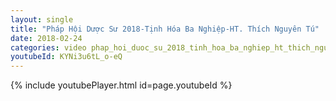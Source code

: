 ```yaml
---
layout: single
title: "Pháp Hội Dược Sư 2018-Tịnh Hóa Ba Nghiệp-HT. Thích Nguyên Tú"
date: 2018-02-24
categories: video phap_hoi_duoc_su_2018_tinh_hoa_ba_nghiep_ht_thich_nguyen_tu
youtubeId: KYNi3u6tL_o-eQ
---
```


{% include youtubePlayer.html id=page.youtubeId %}